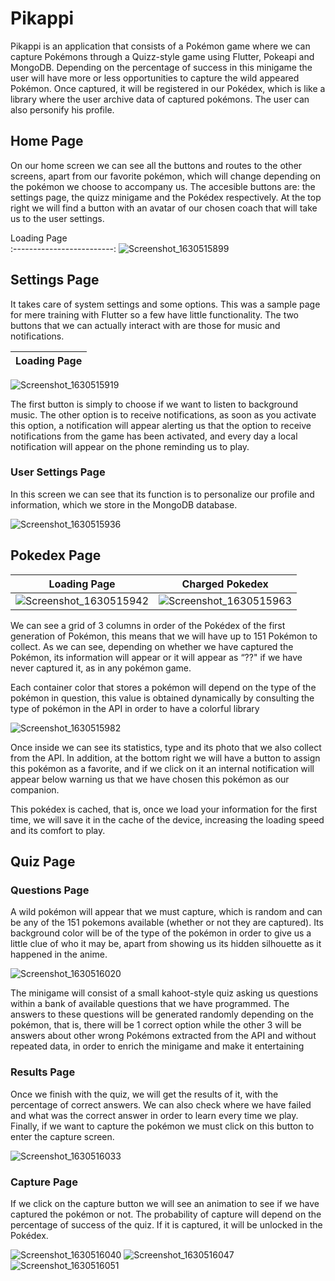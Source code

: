# Pikappi

Pikappi is an application that consists of a Pokémon game where we can capture Pokémons through a Quizz-style game using Flutter, Pokeapi and MongoDB. Depending on the percentage of success in this minigame the user will have more or less opportunities to capture the wild appeared Pokémon. Once captured, it will be registered in our Pokédex, which is like a library where the user archive data of captured pokémons. The user can also personify his profile.

## Home Page
On our home screen we can see all the buttons and routes to the other screens, apart from our favorite pokémon, which will change depending on the pokémon we choose to accompany us. The accesible buttons are: the settings page, the quizz minigame and the Pokédex respectively. At the top right we will find a button with an avatar of our chosen coach that will take us to the user settings.

Loading Page            
:-------------------------:
![Screenshot_1630515899](https://user-images.githubusercontent.com/46267014/131714509-584a9d17-f156-4607-931b-f65f5a245851.png)

## Settings Page
It takes care of system settings and some options. This was a sample page for mere training with Flutter so a few have little functionality. The two buttons that we can actually interact with are those for music and notifications.

Loading Page            |  
:-------------------------:|
![Screenshot_1630515919](https://user-images.githubusercontent.com/46267014/131714536-be4181fa-533d-4620-904c-6cfe903d3bed.png)

The first button is simply to choose if we want to listen to background music. The other option is to receive notifications, as soon as you activate this option, a notification will appear alerting us that the option to receive notifications from the game has been activated, and every day a local notification will appear on the phone reminding us to play.

### User Settings Page
In this screen we can see that its function is to personalize our profile and information, which we store in the MongoDB database.

![Screenshot_1630515936](https://user-images.githubusercontent.com/46267014/131714557-e97be959-8e65-4591-a05a-1327f4275fca.png)

## Pokedex Page

Loading Page            |  Charged Pokedex
:-------------------------:|:-------------------------:
![Screenshot_1630515942](https://user-images.githubusercontent.com/46267014/131714618-7eb1e6b7-924e-47fb-ab58-54d2cc515224.png)  |  ![Screenshot_1630515963](https://user-images.githubusercontent.com/46267014/131714628-61b825e5-5075-4991-be74-22f262513809.png)

We can see a grid of 3 columns in order of the Pokédex of the first generation of Pokémon, this means that we will have up to 151 Pokémon to collect. As we can see, depending on whether we have captured the Pokémon, its information will appear or it will appear as “??" if we have never captured it, as in any pokémon game.

Each container color that stores a pokémon will depend on the type of the pokémon in question, this value is obtained dynamically by consulting the type of pokémon in the API in order to have a colorful library

![Screenshot_1630515982](https://user-images.githubusercontent.com/46267014/131714646-c709c213-22d8-4222-9481-fae784761100.png)

Once inside we can see its statistics, type and its photo that we also collect from the API. In addition, at the bottom right we will have a button to assign this pokémon as a favorite, and if we click on it an internal notification will appear below warning us that we have chosen this pokémon as our companion.

This pokédex is cached, that is, once we load your information for the first time, we will save it in the cache of the device, increasing the loading speed and its comfort to play.

## Quiz Page
### Questions Page
A wild pokémon will appear that we must capture, which is random and can be any of the 151 pokemons available (whether or not they are captured). Its background color will be of the type of the pokémon in order to give us a little clue of who it may be, apart from showing us its hidden silhouette as it happened in the anime.

![Screenshot_1630516020](https://user-images.githubusercontent.com/46267014/131714676-02f4959e-549d-4ecc-8187-c7fbf8892e2b.png)

The minigame will consist of a small kahoot-style quiz asking us questions within a bank of available questions that we have programmed. The answers to these questions will be generated randomly depending on the pokémon, that is, there will be 1 correct option while the other 3 will be answers about other wrong Pokémons extracted from the API and without repeated data, in order to enrich the minigame and make it entertaining

### Results Page
Once we finish with the quiz, we will get the results of it, with the percentage of correct answers. We can also check where we have failed and what was the correct answer in order to learn every time we play. Finally, if we want to capture the pokémon we must click on this button to enter the capture screen.

![Screenshot_1630516033](https://user-images.githubusercontent.com/46267014/131714702-dbf96825-ca7c-472c-b700-7f23f373ad53.png)

### Capture Page
If we click on the capture button we will see an animation to see if we have captured the pokémon or not. The probability of capture will depend on the percentage of success of the quiz. If it is captured, it will be unlocked in the Pokédex.

![Screenshot_1630516040](https://user-images.githubusercontent.com/46267014/131714706-6473759d-849d-4988-bbce-02e30a711464.png)
![Screenshot_1630516047](https://user-images.githubusercontent.com/46267014/131714712-d1ad1d1f-8bf3-4e7c-8ad8-7d285d8fecc5.png)
![Screenshot_1630516051](https://user-images.githubusercontent.com/46267014/131714718-fa361f52-678f-45b6-88f7-0e55306401d6.png)
